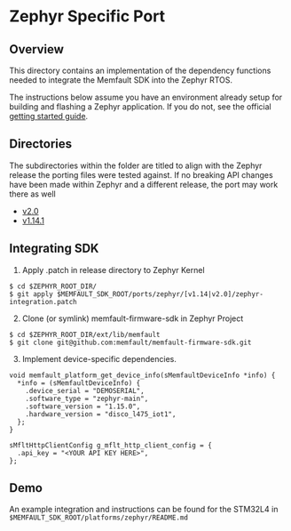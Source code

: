# Zephyr Specific Port

## Overview

This directory contains an implementation of the dependency functions needed to
integrate the Memfault SDK into the Zephyr RTOS.

The instructions below assume you have an environment already setup for building
and flashing a Zephyr application. If you do not, see the official
[getting started guide](https://docs.zephyrproject.org/2.0.0/getting_started/index.html#build-hello-world).

## Directories

The subdirectories within the folder are titled to align with the Zephyr release
the porting files were tested against. If no breaking API changes have been made
within Zephyr and a different release, the port may work there as well

- [v2.0](https://github.com/zephyrproject-rtos/zephyr/tree/v2.0-branch)
- [v1.14.1](https://github.com/memfault/zephyr/tree/v1.14-branch)

## Integrating SDK

1. Apply .patch in release directory to Zephyr Kernel

```
$ cd $ZEPHYR_ROOT_DIR/
$ git apply $MEMFAULT_SDK_ROOT/ports/zephyr/[v1.14|v2.0]/zephyr-integration.patch
```

2. Clone (or symlink) memfault-firmware-sdk in Zephyr Project

```
$ cd $ZEPHYR_ROOT_DIR/ext/lib/memfault
$ git clone git@github.com:memfault/memfault-firmware-sdk.git
```

3. Implement device-specific dependencies.

```
void memfault_platform_get_device_info(sMemfaultDeviceInfo *info) {
  *info = (sMemfaultDeviceInfo) {
    .device_serial = "DEMOSERIAL",
    .software_type = "zephyr-main",
    .software_version = "1.15.0",
    .hardware_version = "disco_l475_iot1",
  };
}
```

```
sMfltHttpClientConfig g_mflt_http_client_config = {
  .api_key = "<YOUR API KEY HERE>",
};
```

## Demo

An example integration and instructions can be found for the STM32L4 in
`$MEMFAULT_SDK_ROOT/platforms/zephyr/README.md`
